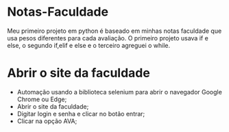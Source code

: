 # Notas-Faculdade

Meu primeiro projeto em python é baseado em minhas notas faculdade que usa pesos diferentes para cada avaliação.
O primeiro projeto usava if e else, o segundo if,elif e else e o terceiro agreguei o while.

# Abrir o site da faculdade
- Automação usando a biblioteca selenium para abrir o navegador Google Chrome ou Edge;
- Abrir o site da faculdade;
- Digitar login e senha e clicar no botão entrar;
- Clicar na opção AVA;
